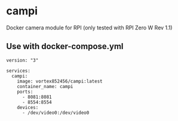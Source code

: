 # campi
Docker camera module for RPI (only tested with RPI Zero W Rev 1.1)

## Use with docker-compose.yml
```
version: "3"

services:
  campi:
    image: vortex852456/campi:latest
    container_name: campi
    ports:
      - 8081:8081
      - 8554:8554
    devices:
      - /dev/video0:/dev/video0
```
